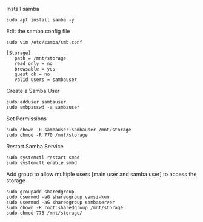 Install samba
```
sudo apt install samba -y
```
Edit the samba config file
```
sudo vim /etc/samba/smb.conf
```
```
[Storage]
   path = /mnt/storage
   read only = no
   browsable = yes
   guest ok = no
   valid users = sambauser
```
Create a Samba User
```
sudo adduser sambauser
sudo smbpasswd -a sambauser
```
Set Permissions
```
sudo chown -R sambauser:sambauser /mnt/storage
sudo chmod -R 770 /mnt/storage
```
Restart Samba Service
```
sudo systemctl restart smbd
sudo systemctl enable smbd
```
Add group to allow multiple users [main user and samba user] to access the storage
```
sudo groupadd sharedgroup
sudo usermod -aG sharedgroup vamsi-kun
sudo usermod -aG sharedgroup sambaserver
sudo chown -R root:sharedgroup /mnt/storage
sudo chmod 775 /mnt/storage/
```
